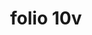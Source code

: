 ---
layout: edition
title: folio 10v
manuscript: Turin, Biblioteca Nazionale, MS N.III.19
sigla: T
iip: t010v.tif
milestone: 20
---
